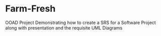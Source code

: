 # Farm-Fresh
OOAD Project Demonstrating how to create a SRS for a Software Project along with presentation and the requisite UML Diagrams
